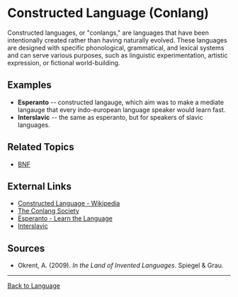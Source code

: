 # Constructed Language (Conlang)

Constructed languages, or "conlangs," are languages that have been intentionally created rather than having naturally evolved. These languages are designed with specific phonological, grammatical, and lexical systems and can serve various purposes, such as linguistic experimentation, artistic expression, or fictional world-building.


## Examples

- **Esperanto** -- constructed langauge, which aim was to make a mediate langauge that every indo-european language speaker would learn fast.
- **Interslavic** -- the same as esperanto, but for speakers of slavic languages.


## Related Topics

- [BNF](../../Studies/Types/Computational-Linguistics/Language-Models/Backus-Nauer-Form.md)

## External Links

- [Constructed Language - Wikipedia](https://en.wikipedia.org/wiki/Constructed_language)
- [The Conlang Society](https://conlang.org/)
- [Esperanto - Learn the Language](https://en.duolingo.com/course/eo/en/Learn-Esperanto)
- [Interslavic](https://en.wikipedia.org/wiki/Interslavic)

## Sources

- Okrent, A. (2009). *In the Land of Invented Languages*. Spiegel & Grau.

---

[Back to Language](README.md)
